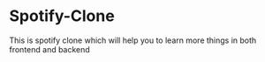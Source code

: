 # Spotify-Clone
This is spotify clone which will help you to learn more things in both frontend and backend
